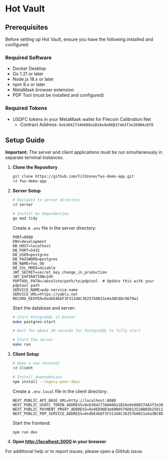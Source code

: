 # Hot Vault

## Prerequisites

Before setting up Hot Vault, ensure you have the following installed and configured:

### Required Software

- Docker Desktop
- Go 1.21 or later
- Node.js 18.x or later
- npm 9.x or later
- MetaMask browser extension
- PDP Tool (must be installed and configured)

### Required Tokens

- USDFC tokens in your MetaMask wallet for Filecoin Calibration Net
  - Contract Address: `0xb3042734b608a1B16e9e86B374A3f3e389B4cDf0`

## Setup Guide

**Important:** The server and client applications must be run simultaneously in separate terminal instances.

1. **Clone the Repository**

   ```bash
   git clone https://github.com/FilOzone/fws-demo-app.git
   cd fws-demo-app
   ```

2. **Server Setup**

   ```bash
   # Navigate to server directory
   cd server

   # Install Go dependencies
   go mod tidy
   ```

   Create a `.env` file in the server directory:

   ```env
   PORT=8080
   ENV=development
   DB_HOST=localhost
   DB_PORT=5432
   DB_USER=postgres
   DB_PASSWORD=postgres
   DB_NAME=fws_db
   DB_SSL_MODE=disable
   JWT_SECRET=secret_key_change_in_production
   JWT_EXPIRATION=24h
   PDPTOOL_PATH=/absolute/path/to/pdptool  # Update this with your pdptool path
   SERVICE_NAME=pdp-service-name
   SERVICE_URL=https://yablu.net
   RECORD_KEEPER=0xdbE4bEF3F313dAC36257b0621e4a3BC8Dc9679a1
   ```

   Start the database and server:

   ```bash
   # Start PostgreSQL in Docker
   make postgres-start

   # Wait for about 10 seconds for PostgreSQL to fully start

   # Start the server
   make run
   ```

3. **Client Setup**

   ```bash
   # Open a new terminal
   cd client

   # Install dependencies
   npm install --legacy-peer-deps
   ```

   Create a `.env.local` file in the client directory:

   ```env
   NEXT_PUBLIC_API_BASE_URL=http://localhost:8080
   NEXT_PUBLIC_USDFC_TOKEN_ADDRESS=0xb3042734b608a1B16e9e86B374A3f3e389B4cDf0
   NEXT_PUBLIC_PAYMENT_PROXY_ADDRESS=0x0E690D3e60B0576D01352AB03b258115eb84A047
   NEXT_PUBLIC_PDP_SERVICE_ADDRESS=0xdbE4bEF3F313dAC36257b0621e4a3BC8Dc9679a1
   ```

   Start the frontend:

   ```bash
   npm run dev
   ```

4. **Open [http://localhost:3000](http://localhost:3000) in your browser**

For additional help or to report issues, please open a GitHub issue.
